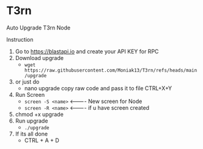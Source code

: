 # T3rn
Auto Upgrade T3rn Node

Instruction 

1. Go to https://blastapi.io and create your API KEY for RPC 
2. Download upgrade 
   - `wget https://raw.githubusercontent.com/Moniak13/T3rn/refs/heads/main/upgrade`
2. or just do 
   - nano upgrade
     copy raw code and pass it to file 
     CTRL+X+Y
3. Run Screen 
   - `screen -S <name>`    <---- New screen for Node
   - `screen -R <name>`    <---- if u have screen created
4. chmod +x upgrade
5. Run upgrade
   - `./upgrade`
6. If its all done 
   - CTRL + A + D
